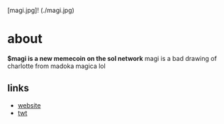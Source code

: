 [magi.jpg]! (./magi.jpg)

# about  
**$magi is a new memecoin on the sol network** 
magi is a bad drawing of charlotte from madoka magica lol

## links  
- [website](https://magi.ink)
- [twt](https://twitter.com/magi_on_sol)

